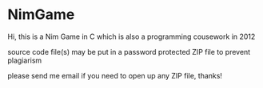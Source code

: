 # NimGame

Hi, this is a Nim Game in C which is also a programming cousework in 2012

source code file(s) may be put in a password protected ZIP file to prevent plagiarism

please send me email if you need to open up any ZIP file, thanks!
